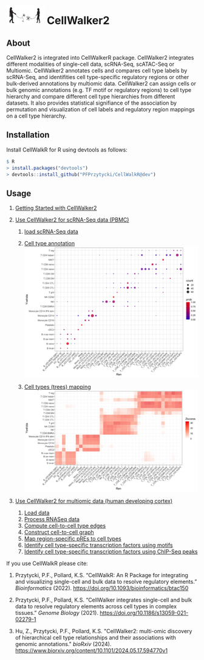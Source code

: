 <img src="examples/CellWalkR_Vignette_files/figure-markdown_github/cellwalker2_icon.png" id="id" class="class" width="100" height="50" /> CellWalker2
================

## About

CellWalker2 is integrated into CellWalkerR package. 
CellWalker2 integrates different modalities of single-cell data, scRNA-Seq, scATAC-Seq or Multiomic. 
CellWalker2 annotates cells and compares cell type labels by scRNA-Seq, 
and identifities cell type-specific regulatory regions or other bulk-derived annotations by multiomic data. 
CellWalker2 can assign cells or bulk genomic annotations (e.g. TF motif or regulatory regions) to cell type hierarchy and compare different cell type hierarchies from different datasets. 
It also provides statistical signifiance of the association by permutation and visualization of cell labels and regulatory region mappings on a cell type hierarchy. 

## Installation

Install CellWalkR for R using devtools as follows:

``` r
$ R
> install.packages("devtools")
> devtools::install_github("PFPrzytycki/CellWalkR@dev")
```

## Usage

1.  [Getting Started with CellWalker2](examples/CellWalker2_Install_Vignette.md#getting-started-with-cellwalker2)
2.  [Use CellWalker2 for scRNA-Seq data (PBMC)](examples/CellWalker2_RNASeq_Vignette.md)
    1.  [load scRNA-Seq data](examples/CellWalker2_RNASeq_Vignette.md#load-scRNA-Seq-data)
    2.  [Cell type annotation](examples/CellWalker2_RNASeq_Vignette.md#cell-type-annotation)
    ![](examples/CellWalker2_Vignette_files/figure-markdown_github/evalAnnot-1.png)

    3.  [Cell types (trees) mapping](examples/CellWalker2_RNASeq_Vignette.md#Cell-types-trees-mapping)
    ![](examples/CellWalker2_Vignette_files/figure-markdown_github/plotMap-1.png)

3.  [Use CellWalker2 for multiomic data (human developing cortex)](examples/CellWalker2_Multiomic_Vignette.md)
    1.  [Load data](examples/CellWalker2_Multiomic_Vignette.md#load-data)
    2.  [Process RNASeq data](examples/CellWalker2_Multiomic_Vignette.md#process-rnaseq-data)
    3.  [Compute cell-to-cell type edges](examples/CellWalker2_Multiomic_Vignette.md#compute-cell-to-cell-type-edges)
    4.  [Construct cell-to-cell graph](examples/CellWalker2_Multiomic_Vignette.md#construct-cell-to-cell-graph)
    5.  [Map region-specific pREs to cell types](examples/CellWalker2_Multiomic_Vignette.md#map-region-specific-pREs-to-cell-types)
    6.  [Identify cell type-specific transcription factors using motifs](examples/CellWalker2_Multiomic_Vignette.md#identify-cell-type-specific-transcription-factors-tfs)
    7.  [Identify cell type-specific transcription factors using ChIP-Seq peaks](examples/CellWalker2_Multiomic_Vignette.md#identify-cell-type-specific-transcription-factors-tfs)
    

If you use CellWalkR please cite:

1.  Przytycki, P.F., Pollard, K.S. “CellWalkR: An R Package for
    integrating and visualizing single-cell and bulk data to resolve
    regulatory elements.” *Bioinformatics* (2022).
    <https://doi.org/10.1093/bioinformatics/btac150>

2.  Przytycki, P.F., Pollard, K.S. “CellWalker integrates single-cell
    and bulk data to resolve regulatory elements across cell types in
    complex tissues.” *Genome Biology* (2021).
    <https://doi.org/10.1186/s13059-021-02279-1>

3.  Hu, Z., Przytycki, P.F., Pollard, K.S. "CellWalker2: multi-omic discovery 
    of hierarchical cell type relationships and their associations with genomic annotations."
    *bioRxiv* (2024).
    <https://www.biorxiv.org/content/10.1101/2024.05.17.594770v1>

